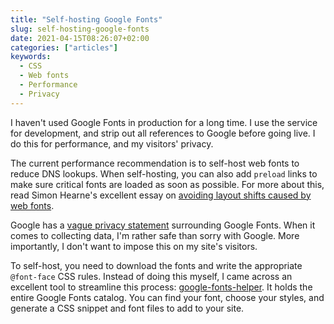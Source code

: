 ```yaml
---
title: "Self-hosting Google Fonts"
slug: self-hosting-google-fonts
date: 2021-04-15T08:26:07+02:00
categories: ["articles"]
keywords:
  - CSS
  - Web fonts
  - Performance
  - Privacy
---
```


I haven't used Google Fonts in production for a long time. I use the service for development, and strip out all references to Google before going live. I do this for performance, and my visitors' privacy.

<!--more-->

The current performance recommendation is to self-host web fonts to reduce DNS lookups. When self-hosting, you can also add `preload` links to make sure critical fonts are loaded as soon as possible. For more about this, read Simon Hearne's excellent essay on [avoiding layout shifts caused by web fonts](https://simonhearne.com/2021/layout-shifts-webfonts/#deliver-your-fonts-fast).

Google has a [vague privacy statement](https://complianz.io/google-fonts-and-gdpr-does-it-work/) surrounding Google Fonts. When it comes to collecting data, I'm rather safe than sorry with Google. More importantly, I don't want to impose this on my site's visitors.

To self-host, you need to download the fonts and write the appropriate `@font-face` CSS rules. Instead of doing this myself, I came across an excellent tool to streamline this process: [google-fonts-helper](https://google-webfonts-helper.herokuapp.com/fonts). It holds the entire Google Fonts catalog. You can find your font, choose your styles, and generate a CSS snippet and font files to add to your site.
